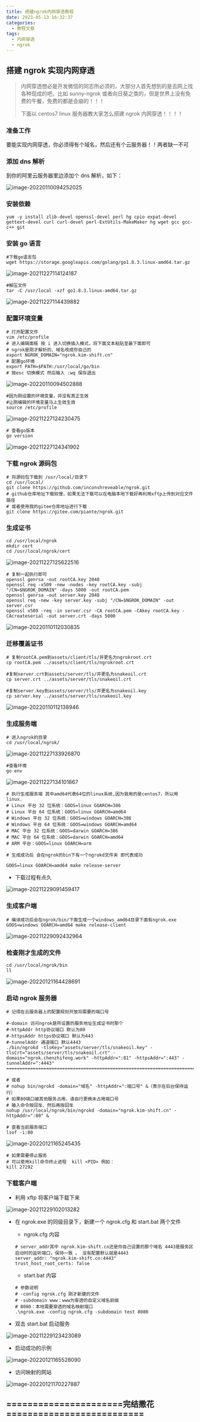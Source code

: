 ```yaml
---
title: 搭建ngrok内网穿透教程
date: 2023-05-13 16:32:37
categories:
  - 教程文章
tags:
  - 内网穿透
  - ngrok
---
```


## 搭建 ngrok 实现内网穿透

> 内网穿透想必是开发微信的同志所必须的，大部分人首先想到的是去网上找各种现成的吧，比如 sunny-ngrok 或者向日葵之类的，但是世界上没有免费的午餐，免费的都是会崩的！！！
>
> 下面以 centos7 linux 服务器教大家怎么搭建 ngrok 内网穿透！！！！

### 准备工作

要能实现内网穿透，你必须得有个域名，然后还有个云服务器！！两者缺一不可

### 添加 dns 解析

到你的阿里云服务器里边添加个 dns 解析，如下：

![image-20220110094252025](../../../figure/image-20220110094252025.png)

### 安装依赖

```
yum -y install zlib-devel openssl-devel perl hg cpio expat-devel gettext-devel curl curl-devel perl-ExtUtils-MakeMaker hg wget gcc gcc-c++ git
```

### 安装 go 语言

```
#下载go语言包
wget https://storage.googleapis.com/golang/go1.8.3.linux-amd64.tar.gz
```

![image-20211227114124187](../../../figure/image-20211227114124187.png)

```
#解压文件
tar -C /usr/local -xzf go1.8.3.linux-amd64.tar.gz
```

![image-20211227114439882](../../../figure/image-20211227114439882.png)

### 配置环境变量

```
# 打开配置文件
vim /etc/profile
# 进入编辑面板 按 i 进入切换插入模式，将下面文本粘贴至最下面即可
# ngrok是刚才解析的、域名改成你自己的
export NGROK_DOMAIN="ngrok.kim-shift.cn"
# 配置go环境
export PATH=$PATH:/usr/local/go/bin
# 按esc 切换模式 然后输入 :wq 保存退出
```

![image-20220110094502888](../../../figure/image-20220110094502888.png)

```
#因为刚设置的环境变量，并没有真正生效
#让刚编辑的环境变量马上生效生效
source /etc/profile
```

![image-20211227124230475](../../../figure/image-20211227124230475.png)

```
# 查看go版本
go version
```

![image-20211227124341902](../../../figure/image-20211227124341902.png)

### 下载 ngrok 源码包

```
# 将源码包下载到 /usr/local/目录下
cd /usr/local/
git clone https://github.com/inconshreveable/ngrok.git
# github仓库地址下载较慢，如果无法下载可以在电脑本地下载好再利用xftp上传到对应文件路径
# 或者使用我的gitee仓库地址进行下载
git clone https://gitee.com/piante/ngrok.git
```

### 生成证书

```
cd /usr/local/ngrok
mkdir cert
cd /usr/local/ngrok/cert
```

![image-20211227125622516](../../../figure/image-20211227125622516.png)

```
# 复制一起执行即可
openssl genrsa -out rootCA.key 2048
openssl req -x509 -new -nodes -key rootCA.key -subj "/CN=$NGROK_DOMAIN" -days 5000 -out rootCA.pem
openssl genrsa -out server.key 2048
openssl req -new -key server.key -subj "/CN=$NGROK_DOMAIN" -out server.csr
openssl x509 -req -in server.csr -CA rootCA.pem -CAkey rootCA.key -CAcreateserial -out server.crt -days 5000
```

![image-20220110112030835](../../../figure/image-20220110112030835.png)

### 迁移覆盖证书

```
# 复制rootCA.pem到assets/client/tls/并更名为ngrokroot.crt
cp rootCA.pem ../assets/client/tls/ngrokroot.crt

#复制server.crt到assets/server/tls/并更名为snakeoil.crt
cp server.crt ../assets/server/tls/snakeoil.crt

#复制server.key到assets/server/tls/并更名为snakeoil.key
cp server.key ../assets/server/tls/snakeoil.key

```

![image-20220110112138946](../../../figure/image-20220110112138946.png)

### 生成服务端

```
# 进入ngrok的目录
cd /usr/local/ngrok/
```

![image-20211227133926870](../../../figure/image-20211227133926870.png)

```
#查看环境
go env
```

![image-20211227134101867](../../../figure/image-20211227134101867.png)

```
# 执行生成服务端 其中amd64代表64位的linux系统,因为我用的是centos7，所以用linux.
# Linux 平台 32 位系统：GOOS=linux GOARCH=386
# Linux 平台 64 位系统：GOOS=linux GOARCH=amd64
# Windows 平台 32 位系统：GOOS=windows GOARCH=386
# Windows 平台 64 位系统：GOOS=windows GOARCH=amd64
# MAC 平台 32 位系统：GOOS=darwin GOARCH=386
# MAC 平台 64 位系统：GOOS=darwin GOARCH=amd64
# ARM 平台：GOOS=linux GOARCH=arm

# 生成成功后 会在ngrok的bin下有一个ngrokd文件夹 即代表成功

GOOS=linux GOARCH=amd64 make release-server
```

- 下载过程有点久

![image-20211229091459417](../../../figure/image-20211229091459417.png)

### 生成客户端

```
# 编译成功后会在ngrok/bin/下面生成一个windows_amd64目录下面有ngrok.exe
GOOS=windows GOARCH=amd64 make release-client
```

![image-20211229092432964](../../../figure/image-20211229092432964.png)

### 检查刚才生成的文件

```
cd /usr/local/ngrok/bin
ll
```

![image-20220121164428691](../../../figure/image-20220121164428691.png)

### 启动 ngrok 服务器

```
# 记得在云服务器上的配置规则开放将需要的端口号

#-domain 访问ngrok是所设置的服务地址生成证书时那个
#-httpAddr http协议端口 默认为80
#-httpsAddr https协议端口 默认为443
#-tunnelAddr 通道端口 默认4443
./bin/ngrokd -tlsKey="assets/server/tls/snakeoil.key" -tlsCrt="assets/server/tls/snakeoil.crt" -domain="ngrok.chenzhifeng.work" -httpAddr=":81" -httpsAddr=":443" -tunnelAddr=":4443"
===================================================================================

# 或者
# nohup bin/ngrokd -domain="域名" -httpAddr=":端口号" &（表示在后台保持运行）
# 如果80端口被其他服务占用，请自行更换未占用端口号
# 输入命令按回车、然后再按回车
nohup /usr/local/ngrok/bin/ngrokd -domain="ngrok.kim-shift.cn" -httpAddr=":80" &

# 查看当前服务端口
lsof -i:80
```

![image-20220121165245435](../../../figure/image-20220121165245435.png)

```
# 如果需要停止服务
# 可以使用kill命令终止进程  kill <PID> 例如：
kill 27292
```

### 下载客户端

- 利用 xftp 将客户端下载下来

![image-20211229102013282](../../../figure/image-20211229102013282.png)

- 在 ngrok.exe 的同级目录下，新建一个 ngrok.cfg 和 start.bat 两个文件

  - ngrok.cfg 内容

  ```
  # server_addr其中 ngrok.kim-shift.cn还是你自己设置的那个域名 4443是服务区启动时的监听端口，保持一致 。 没有配置默认就是4443
  server_addr: "ngrok.kim-shift.cn:4443"
  trust_host_root_certs: false
  ```

  - start.bat 内容

  ```
  # 参数说明
  # -config ngrok.cfg 刚才新建的文件
  # -subdomain www：www为穿透的自定义域名前缀
  # 8080：本地需要穿透的域名映射端口
  .\ngrok.exe -config ngrok.cfg -subdomain test 8080
  ```

- 双击 start.bat 启动服务

![image-20211229123423089](../../../figure/image-20211229123423089.png)

- 启动成功的示例

![image-20220121165528090](../../../figure/image-20220121165528090.png)

- 访问映射的网站

![image-20220121170227887](../../../figure/image-20220121170227887.png)

## ======================完结撒花==========================
